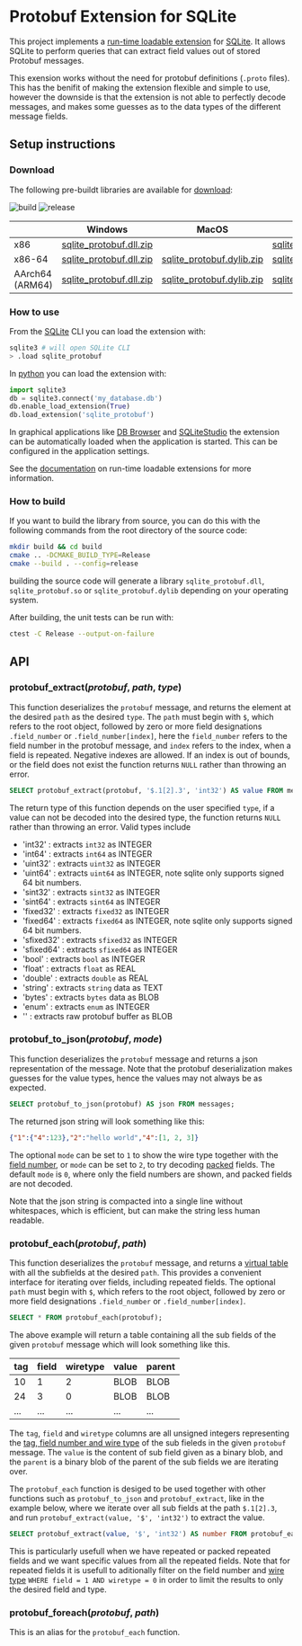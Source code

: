 # Protobuf Extension for SQLite
This project implements a [run-time loadable extension][ext] for [SQLite][]. It
allows SQLite to perform queries that can extract field values out of stored
Protobuf messages. 

This exension works without the need for protobuf definitions (`.proto` files). This has the benifit of making the extension flexible and simple to use, however the downside is that the extension is not able to perfectly decode messages, and makes some guesses as to the data types of the different message fields. 

[ext]: https://www.sqlite.org/loadext.html
[SQLite]: https://www.sqlite.org/

## Setup instructions

### Download

The following pre-buildt libraries are available for [download](https://github.com/andreasbell/sqlite_protobuf/releases):

![build](https://github.com/andreasbell/sqlite_protobuf/actions/workflows/build.yml/badge.svg) ![release](https://img.shields.io/github/v/release/andreasbell/sqlite_protobuf?display_name=release)


|  | Windows | MacOS | Linux |
|--|--|--|--|
| x86 | [sqlite_protobuf.dll.zip](https://github.com/andreasbell/sqlite_protobuf/releases/latest/download/sqlite_protobuf-windows-x86.zip) |  | [sqlite_protobuf.so.tar.gz](https://github.com/andreasbell/sqlite_protobuf/releases/latest/download/sqlite_protobuf-linux-x86.tar.gz) |
| x86-64 | [sqlite_protobuf.dll.zip](https://github.com/andreasbell/sqlite_protobuf/releases/latest/download/sqlite_protobuf-windows-x64.zip) | [sqlite_protobuf.dylib.zip](https://github.com/andreasbell/sqlite_protobuf/releases/latest/download/sqlite_protobuf-macos-x64.zip) | [sqlite_protobuf.so.tar.gz](https://github.com/andreasbell/sqlite_protobuf/releases/latest/download/sqlite_protobuf-linux-x64.tar.gz) |
| AArch64 (ARM64) | [sqlite_protobuf.dll.zip](https://github.com/andreasbell/sqlite_protobuf/releases/latest/download/sqlite_protobuf-windows-aarch64.zip) | [sqlite_protobuf.dylib.zip](https://github.com/andreasbell/sqlite_protobuf/releases/latest/download/sqlite_protobuf-macos-aarch64.zip) | [sqlite_protobuf.so.tar.gz](https://github.com/andreasbell/sqlite_protobuf/releases/latest/download/sqlite_protobuf-linux-aarch64.tar.gz)

### How to use

From the [SQLite][] CLI you can load the extension with:
```bash
sqlite3 # will open SQLite CLI
> .load sqlite_protobuf
```

In [python][] you can load the extension with:
```python
import sqlite3
db = sqlite3.connect('my_database.db')
db.enable_load_extension(True)
db.load_extension('sqlite_protobuf')
```

In graphical applications like [DB Browser][] and [SQLiteStudio][] the extension can be automatically loaded when the application is started. This can be configured in the application settings.

See the [documentation][ext] on run-time loadable extensions for more
information.

[DB Browser]: https://sqlitebrowser.org/
[SQLiteStudio]: https://sqlitestudio.pl/
[python]: https://www.python.org/

### How to build
If you want to build the library from source, you can do this with the following commands from the root directory of the source code: 
```bash
mkdir build && cd build
cmake .. -DCMAKE_BUILD_TYPE=Release
cmake --build . --config=release
```
building the source code will generate a library `sqlite_protobuf.dll`, `sqlite_protobuf.so` or `sqlite_protobuf.dylib` depending on your operating system.

After building, the unit tests can be run with:
```bash
ctest -C Release --output-on-failure
```

## API

### protobuf_extract(_protobuf_, _path_, _type_)
This function deserializes the `protobuf` message, and returns the element at the desired `path` as the desired `type`. The `path` must begin with `$`, which refers to the root object, followed by zero or more field designations `.field_number` or `.field_number[index]`, here the `field_number` refers to the field number in the protobuf message, and `index` refers to the index, when a field is repeated. Negative indexes are allowed. If an index is out of bounds, or the field does not exist the function returns `NULL` rather than throwing an error.

```sql
SELECT protobuf_extract(protobuf, '$.1[2].3', 'int32') AS value FROM messages;
```

The return type of this function depends on the user specified `type`, if a value can not be decoded into the desired type, the function returns `NULL` rather than throwing an error. Valid types include
- 'int32' : extracts `int32` as INTEGER
- 'int64' : extracts `int64` as INTEGER
- 'uint32' : extracts `uint32` as INTEGER
- 'uint64' : extracts `uint64` as INTEGER, note sqlite only supports signed 64 bit numbers.
- 'sint32' : extracts `sint32` as INTEGER
- 'sint64' : extracts `sint64` as INTEGER
- 'fixed32' : extracts `fixed32` as INTEGER
- 'fixed64' : extracts `fixed64` as INTEGER, note sqlite only supports signed 64 bit numbers.
- 'sfixed32' : extracts `sfixed32` as INTEGER
- 'sfixed64' : extracts `sfixed64` as INTEGER
- 'bool' : extracts `bool` as INTEGER
- 'float' : extracts `float` as REAL
- 'double' : extracts `double` as REAL
- 'string' : extracts `string` data as TEXT
- 'bytes' : extracts `bytes` data as BLOB
- 'enum' : extracts `enum` as INTEGER
- '' : extracts raw protobuf buffer as BLOB

### protobuf_to_json(_protobuf_, _mode_)
This function deserializes the `protobuf` message and returns a json representation of the message. Note that the protobuf deserialization makes guesses for the value types, hence the values may not always be as expected. 

```sql
SELECT protobuf_to_json(protobuf) AS json FROM messages;
```

The returned json string will look something like this:

```json
{"1":{"4":123},"2":"hello world","4":[1, 2, 3]}
```

The optional `mode` can be set to `1` to show the wire type together with the [field number][pb], or `mode` can be set to `2`, to try decoding [packed][packed] fields. The default `mode` is `0`, where only the field numbers are shown, and packed fields are not decoded.

Note that the json string is compacted into a single line without whitespaces, which is efficient, but can make the string less human readable.

[pb]: https://protobuf.dev/programming-guides/encoding/#structure
[packed]: https://protobuf.dev/programming-guides/encoding/#packed

### protobuf_each(_protobuf_, _path_)
This function deserializes the `protobuf` message, and returns a [virtual table][vtab] with all the subfields at the desired `path`. This provides a convenient interface for iterating over fields, including repeated fields. The optional `path` must begin with `$`, which refers to the root object, followed by zero or more field designations `.field_number` or `.field_number[index]`.

```sql
SELECT * FROM protobuf_each(protobuf);
```

The above example will return a table containing all the sub fields of the given `protobuf` message which will look something like this.

| tag | field | wiretype | value | parent |
|-----|-------|----------|-------|--------|
| 10  | 1     | 2        | BLOB  | BLOB   |
| 24  | 3     | 0        | BLOB  | BLOB   |
| ... | ...   | ...      | ...   | ...    |

The `tag`, `field` and `wiretype` columns are all unsigned integers representing the [tag, field number and wire type][structure] of the sub fieleds in the given `protobuf` message. The `value` is the content of sub field given as a binary blob, and the `parent` is a binary blob of the parent of the sub fields we are iterating over.

The `protobuf_each` function is desiged to be used together with other functions such as `protobuf_to_json` and `protobuf_extract`, like in the example below, where we iterate over all sub fields at the path `$.1[2].3`, and run `protobuf_extract(value, '$', 'int32')` to extract the value.

```sql
SELECT protobuf_extract(value, '$', 'int32') AS number FROM protobuf_each(protobuf, '$.1[2].3');
```

This is particularly usefull when we have repeated or packed repeated fields and we want specific values from all the repeated fields. Note that for repeated fields it is usefull to aditionally filter on the field number and [wire type][structure] `WHERE field = 1 AND wiretype = 0` in order to limit the results to only the desired field and type.

[vtab]: https://www.sqlite.org/vtab.html
[structure]: https://protobuf.dev/programming-guides/encoding/#structure

### protobuf_foreach(_protobuf_, _path_)
This is an alias for the `protobuf_each` function.
